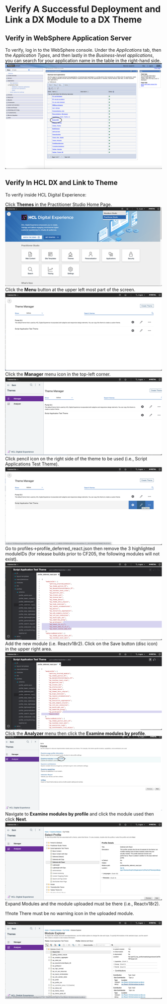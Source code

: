 # Verify A Successful Deployment and Link a DX Module to a DX Theme

## Verify in WebSphere Application Server

To verify, log in to the WebSphere console. Under the *Applications* tab, then the *Application Types*, and then lastly in the *Business-level applications*, you can search for your application name in the table in the right-hand side.
   ![Upload to WAS](../../images/17WASUpload7.png)

## Verify In HCL DX and Link to Theme

To verify inside HCL Digital Experience:

   Click **Themes** in the Practitioner Studio Home Page.
   ![Theme](../../images/18PSTheme.png)
   Click the **Menu** button at the upper left most part of the screen.
   ![Theme Manager](../../images/18PSManager.png)
   Click the **Manager** menu icon in the top-left corner.
   ![Theme Button](../../images/18PSThemeButton.png)
   Click pencil icon on the right side of the theme to be used (i.e., Script Applications Test Theme).
   ![Edit Button](../../images/18EditTestTheme.png)
   Go to profiles->profile_deferred_react.json then remove the 3 highlighted moduleIDs (for release builds prior to CF205, the following modules will not exist).
   ![Remove Default](../../images/18removedefaultmodule.png)
   Add the new module (i.e. Reactv18r2). Click on the Save button (disc icon) in the upper right area.
   ![Add DX Module](../../images/18addModuleReactv18r12.png)
   Click the **Analyzer** menu then click the **Examine modules by profile**.
   ![Theme Analyzer](../../images/18PSAnalyzer.png)
   Navigate to **Examine modules by profile** and click the module used then click **Next**.
   ![Modules By Profile](../../images/18PSExamineModulesByProfile.png)
   Expand Modules and the module uploaded must be there (i.e., Reactv18r2).<br>

!!!note
      There must be no warning icon in the uploaded module.

   ![Module Status](../../images/18PSReactModule.png)
